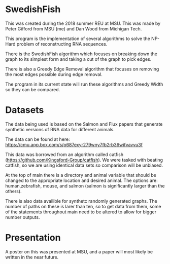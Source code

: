 # SwedishFish
This was created during the 2018 summer REU at MSU.
This was made by Peter Gifford from MSU (me) and Dan Wood from Michigan Tech.

This program is the implementation of several algorithms to solve the NP-Hard problem of reconstructing RNA sequences.

There is the SwedishFish algorithm which focuses on breaking down the graph to its simplest form and taking a cut of the graph to pick edges.

There is also a Greedy Edge Removal algorithm that focuses on removing the most edges possible during edge removal.

The program in its current state will run these algorithms and Greedy Width so they can be compared.

# Datasets
The data being used is based on the Salmon and Flux papers that generate synthetic versions of RNA data for different animals.

The data can be found at here: https://cmu.app.box.com/s/p687exyr279wny7fb2rb36wifvavvu3f

This data was borrowed from an algorithm called catfish (https://github.com/Kingsford-Group/catfish). We were tasked with beating catfish, so we are using identical data sets so comparison will be unbiased.

At the top of main there is a directory and animal variable that should be changed to the appropriate location and desired animal. The options are: human,zebrafish, mouse, and salmon (salmon is significantly larger than the others).

There is also data availible for synthetc randomly generated graphs. The number of paths on these is larer than ten, so to get data from them, some of the statements throughout main need to be altered to allow for bigger number outputs.

# Presentation
A poster on this was presented at MSU, and a paper will most likely be written in the near future.

